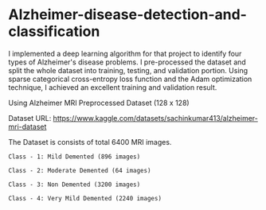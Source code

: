 # Alzheimer-disease-detection-and-classification

I implemented a deep learning algorithm for that project to identify four types of Alzheimer's disease problems. I pre-processed the dataset and split the whole dataset into training, testing, and validation portion. Using sparse categorical cross-entropy loss function and the Adam optimization technique, I achieved an excellent training and validation result.

Using Alzheimer MRI Preprocessed Dataset (128 x 128)

Dataset URL: https://www.kaggle.com/datasets/sachinkumar413/alzheimer-mri-dataset

The Dataset is consists of total 6400 MRI images.
    
    Class - 1: Mild Demented (896 images)
    
    Class - 2: Moderate Demented (64 images)
    
    Class - 3: Non Demented (3200 images)
    
    Class - 4: Very Mild Demented (2240 images)
